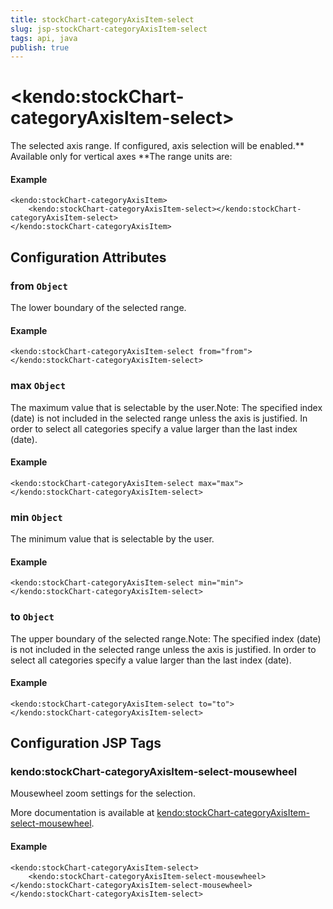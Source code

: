 ```yaml
---
title: stockChart-categoryAxisItem-select
slug: jsp-stockChart-categoryAxisItem-select
tags: api, java
publish: true
---
```


# \<kendo:stockChart-categoryAxisItem-select\>

The selected axis range. If configured, axis selection will be enabled.** Available only for vertical axes **The range units are:

#### Example
    <kendo:stockChart-categoryAxisItem>
        <kendo:stockChart-categoryAxisItem-select></kendo:stockChart-categoryAxisItem-select>
    </kendo:stockChart-categoryAxisItem>

## Configuration Attributes

### from `Object`

The lower boundary of the selected range.

#### Example
    <kendo:stockChart-categoryAxisItem-select from="from">
    </kendo:stockChart-categoryAxisItem-select>

### max `Object`

The maximum value that is selectable by the user.Note: The specified index (date) is not included in the selected range
unless the axis is justified. In order to select all categories specify
a value larger than the last index (date).

#### Example
    <kendo:stockChart-categoryAxisItem-select max="max">
    </kendo:stockChart-categoryAxisItem-select>

### min `Object`

The minimum value that is selectable by the user.

#### Example
    <kendo:stockChart-categoryAxisItem-select min="min">
    </kendo:stockChart-categoryAxisItem-select>

### to `Object`

The upper boundary of the selected range.Note: The specified index (date) is not included in the selected range
unless the axis is justified. In order to select all categories specify
a value larger than the last index (date).

#### Example
    <kendo:stockChart-categoryAxisItem-select to="to">
    </kendo:stockChart-categoryAxisItem-select>


##  Configuration JSP Tags

### kendo:stockChart-categoryAxisItem-select-mousewheel

Mousewheel zoom settings for the selection.

More documentation is available at [kendo:stockChart-categoryAxisItem-select-mousewheel](stockchart/categoryaxisitem-select-mousewheel).

#### Example

    <kendo:stockChart-categoryAxisItem-select>
        <kendo:stockChart-categoryAxisItem-select-mousewheel></kendo:stockChart-categoryAxisItem-select-mousewheel>
    </kendo:stockChart-categoryAxisItem-select>

